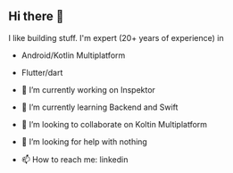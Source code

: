 ## Hi there 👋

I like building stuff. I'm expert (20+ years of experience) in
- Android/Kotlin Multiplatform 
- Flutter/dart


- 🔭 I’m currently working on Inspektor
- 🌱 I’m currently learning Backend and Swift
- 👯 I’m looking to collaborate on Koltin Multiplatform
- 🤔 I’m looking for help with nothing
- 📫 How to reach me: linkedin
